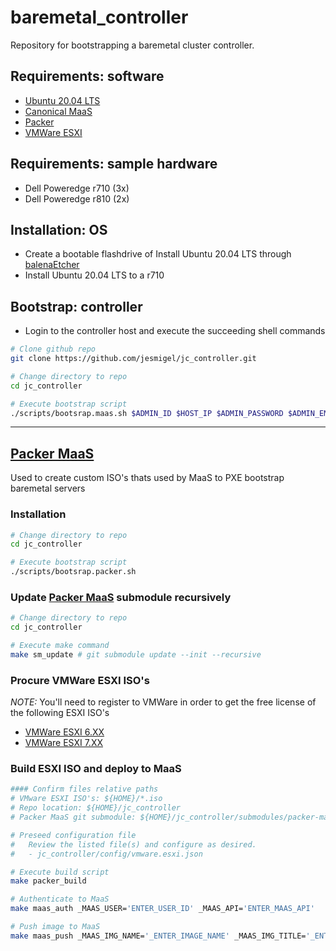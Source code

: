 # baremetal_controller
Repository for bootstrapping a baremetal cluster controller.

## Requirements: software
- [Ubuntu 20.04 LTS](https://releases.ubuntu.com/)
- [Canonical MaaS](https://maas.io/docs/snap/2.9/ui/installation)
- [Packer](https://learn.hashicorp.com/tutorials/packer/getting-started-install)
- [VMWare ESXI](https://www.vmware.com/au/products/esxi-and-esx.html)

## Requirements: sample hardware
- Dell Poweredge r710 (3x)
- Dell Poweredge r810 (2x)

## Installation: OS
- Create a bootable flashdrive of Install Ubuntu 20.04 LTS through [balenaEtcher](https://www.balena.io/etcher/)
- Install Ubuntu 20.04 LTS to a r710

## Bootstrap: controller
- Login to the controller host and execute the succeeding shell commands
```bash
# Clone github repo
git clone https://github.com/jesmigel/jc_controller.git

# Change directory to repo
cd jc_controller

# Execute bootstrap script
./scripts/bootsrap.maas.sh $ADMIN_ID $HOST_IP $ADMIN_PASSWORD $ADMIN_EMAIL $GITHUB_USER 
```
---
## [Packer MaaS](https://github.com/canonical/packer-maas)
Used to create custom ISO's thats used by MaaS to PXE bootstrap baremetal servers

### Installation
```bash
# Change directory to repo
cd jc_controller

# Execute bootstrap script
./scripts/bootsrap.packer.sh
```

### Update [Packer MaaS](https://github.com/canonical/packer-maas) submodule recursively
```bash
# Change directory to repo
cd jc_controller

# Execute make command
make sm_update # git submodule update --init --recursive
```

### Procure VMWare ESXI ISO's
*NOTE:* You'll need to register to VMWare in order to get the free license of the following ESXI ISO's
- [VMWare ESXI 6.XX](https://my.vmware.com/en/group/vmware/evalcenter?p=free-esxi6)
- [VMWare ESXI 7.XX](https://my.vmware.com/en/group/vmware/evalcenter?p=free-esxi7)

### Build ESXI ISO and deploy to MaaS
```bash
#### Confirm files relative paths
# VMware ESXI ISO's: ${HOME}/*.iso
# Repo location: ${HOME}/jc_controller
# Packer MaaS git submodule: ${HOME}/jc_controller/submodules/packer-maas

# Preseed configuration file
#   Review the listed file(s) and configure as desired.
#   - jc_controller/config/vmware.esxi.json

# Execute build script
make packer_build

# Authenticate to MaaS
make maas_auth _MAAS_USER='ENTER_USER_ID' _MAAS_API='ENTER_MAAS_API'

# Push image to MaaS
make maas_push _MAAS_IMG_NAME='_ENTER_IMAGE_NAME' _MAAS_IMG_TITLE='_ENTER_IMAGE_TITLE' _MAAS_IMG_FILE='_ENTER_IMAGE_FILE'
```
